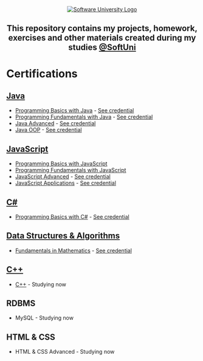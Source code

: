 <p align="center">
        <a href="https://softuni.bg/curriculum" target="_blank">
        <img src="https://softuni.bg/content/images/svg-logos/software-university-logo.svg?sanitize=true" alt="Software University Logo">
    </a>
</p>

<h2 align="center">This repository contains my projects, homework, exercises and other materials created during my studies <a href="https://softuni.bg/curriculum" target="_blank">@SoftUni</a></h2>
   <h1>Certifications</h1>
    <h2><a href="https://github.com/beinsaduno/softuni-software-engineering/tree/main/Java" target="_blank">Java</a>
    </h2>
    <ul>
        <li><a href="https://github.com/beinsaduno/SoftUni-Software-Engineering/tree/main/Java/M01JavaProgrammingBasics"
                target="_blank">Programming Basics with Java</a> - <a
                href="https://softuni.bg/certificates/details/91471/9d2877c7" target="_blank">See credential</a></li>
        <li><a href="https://github.com/beinsaduno/SoftUni-Software-Engineering/tree/main/Java/M02JavaFundamentals"
                target="_blank">Programming Fundamentals with Java</a> - <a
                href="https://softuni.bg/certificates/details/103283/66ce3762" target="_blank">See credential</a></li>
        <li><a href="https://github.com/beinsaduno/SoftUni-Software-Engineering/tree/main/Java/M03JavaAdvanced"
                target="_blank">Java Advanced</a> - <a href="https://softuni.bg/certificates/details/108488/cb2a5bef"
                target="_blank">See credential</a></li>
        <li><a href="https://github.com/beinsaduno/SoftUni-Software-Engineering/tree/main/Java/M04JavaOOP"
                target="_blank">Java OOP</a> - <a href="https://softuni.bg/certificates/details/110654/2770fb56"
                target="_blank">See credential</a></li>
    </ul>
    <h2><a href="https://github.com/beinsaduno/softuni-software-engineering/tree/main/JavaScript"
            target="_blank">JavaScript</a></h2>
    <ul>
        <li><a href="https://github.com/beinsaduno/softuni-software-engineering/tree/main/JavaScript/M01_JavaScriptProgrammingBasics"
                target="_blank">Programming Basics with JavaScript</a></li>
        <li><a href="https://github.com/beinsaduno/softuni-software-engineering/tree/main/JavaScript/M02_JavaScriptFundamentals"
                target="_blank">Programming Fundamentals with JavaScript</a></li>
        <li><a href="https://github.com/beinsaduno/SoftUni-Software-Engineering/tree/main/JavaScript/M03_JavaScriptAdvanced"
                target="_blank">JavaScript Advanced</a> - <a
                href="https://softuni.bg/certificates/details/114737/7fbf7427" target="_blank">See credential</a></li>
        <li><a href="https://github.com/beinsaduno/SoftUni-Software-Engineering/tree/main/JavaScript/M04_JavaScriptApplications"
                target="_blank">JavaScript Applications</a> - <a
                href="https://softuni.bg/certificates/details/120840/2416d36d" target="_blank">See credential</a></li>
    </ul>
    <h2><a href="https://github.com/beinsaduno/softuni-software-engineering/tree/main/C%23" target="_blank">C#</a></h2>
    <ul>
        <li><a href="https://github.com/beinsaduno/softuni-software-engineering/tree/main/C%23"
                target="_blank">Programming Basics with C#</a> - <a
                href="https://softuni.bg/certificates/details/91471/9d2877c7" target="_blank">See credential</a></li>
    </ul>
    </ul>
    <h2><a href="https://github.com/beinsaduno/softuni-software-engineering/tree/main/Data%20Structures%20%26%20Algorithms"
            target="_blank">Data Structures & Algorithms</a></h2>
    <ul>
        <li><a href="https://github.com/beinsaduno/softuni-software-engineering/tree/main/Data%20Structures%20%26%20Algorithms"
                target="_blank">Fundamentals in Mathematics</a> - <a
                href="https://softuni.bg/certificates/details/118885/f561b4c7" target="_blank">See credential</a></li>
    </ul>
    <h2><a href="https://github.com/beinsaduno/softuni-software-engineering/tree/main/C%2B%2B" target="_blank">C++</a>
    </h2>
    <ul>
        <li>
            <a href="https://github.com/beinsaduno/softuni-software-engineering/tree/main/C%2B%2B"
                target="_blank">C++</a> - Studying now
        </li>
    </ul>
    <h2>RDBMS</h2>
    <ul>
        <li>
            <a>MySQL</a> - Studying now
        </li>
    </ul>
    <h2>HTML & CSS</h2>
    <ul>
        <li>
            <a>HTML & CSS Advanced</a> - Studying now
        </li>
    </ul>
